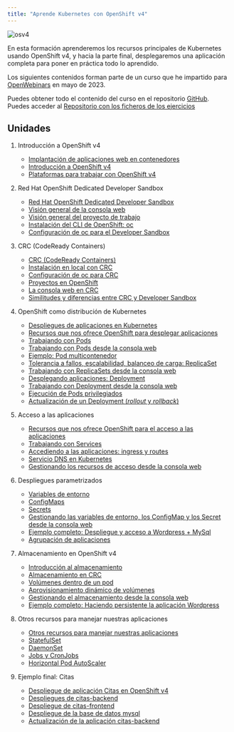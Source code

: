```yaml
---
title: "Aprende Kubernetes con OpenShift v4"
---
```


![osv4](https://www.josedomingo.org/pledin/assets/wp-content/uploads/2023/05/openshift.png)


En esta formación aprenderemos los recursos principales de Kubernetes usando OpenShift v4, y hacia la parte final, desplegaremos una aplicación completa para poner en práctica todo lo aprendido.

Los siguientes contenidos forman parte de un curso que he impartido para [OpenWebinars](https://openwebinars.net/cursos/aprende-kubernetes-openshift-v4/) en mayo de 2023.

Puedes obtener todo el contenido del curso en el repositorio [GitHub](https://github.com/josedom24/curso_openshift_v4/blob/main/curso1/README.md). Puedes acceder al [Repositorio con los ficheros de los ejercicios](https://github.com/josedom24/ficheros_osv4_curso1)


## Unidades

1. Introducción a OpenShift v4
	* [Implantación de aplicaciones web en contenedores](modulo1/contenedores.html)
	* [Introducción a OpenShift v4](modulo1/openshift.html)
	* [Plataformas para trabajar con OpenShift v4](modulo1/plataformas.html)

2. Red Hat OpenShift Dedicated Developer Sandbox
	* [Red Hat OpenShift Dedicated Developer Sandbox](modulo2/sandbox.html)
	* [Visión general de la consola web](modulo2/consola.html)
	* [Visión general del proyecto de trabajo](modulo2/proyecto.html)
	* [Instalación del CLI de OpenShift: oc](modulo2/oc.html)
	* [Configuración de oc para el Developer Sandbox](modulo2/oclogin.html)

3. CRC (CodeReady Containers)
	* [CRC (CodeReady Containers)](modulo3/introudccion_crc.html)
	* [Instalación en local con CRC](modulo3/instalacion_crc.html)
	* [Configuración de oc para CRC](modulo3/oc.html)
	* [Proyectos en OpenShift](modulo3/proyectos.html)
	* [La consola web en CRC](modulo3/consola_web.html)
	* [Similitudes y diferencias entre CRC y Developer Sandbox](modulo3/crc_sandbox.html)
	
4. OpenShift como distribución de Kubernetes
	* [Despliegues de aplicaciones en Kubernetes](modulo4/aplicaciones.html)
	* [Recursos que nos ofrece OpenShift para desplegar aplicaciones](modulo4/recursos.html)
	* [Trabajando con Pods](modulo4/pods.html)
	* [Trabajando con Pods desde la consola web](modulo4/pods_web.html)
	* [Ejemplo: Pod multicontenedor](modulo4/pod_multicontenedor.html)
	* [Tolerancia a fallos, escalabilidad, balanceo de carga: ReplicaSet](modulo4/replicaset.html)
	* [Trabajando con ReplicaSets desde la consola web](modulo4/replicaset_web.html)
	* [Desplegando aplicaciones: Deployment](modulo4/deployment.html)
	* [Trabajando con Deployment desde la consola web](modulo4/deployment_web.html)
	* [Ejecución de Pods privilegiados](modulo4/pods_privilegiados.html)
	* [Actualización de un Deployment (*rollout* y *rollback*)](modulo4/actualizacion_deployment.html)
	
5. Acceso a las aplicaciones 

	* [Recursos que nos ofrece OpenShift para el acceso a las aplicaciones](modulo5/recursos.html)
	* [Trabajando con Services](modulo5/services.html)
	* [Accediendo a las aplicaciones: ingress y routes](modulo5/routes.html)
	* [Servicio DNS en Kubernetes](modulo5/dns.html)
	* [Gestionando los recursos de acceso desde la consola web](modulo5/acceso_web.html)

6. Despliegues parametrizados
	* [Variables de entorno](modulo6/variables_entorno.html)
    * [ConfigMaps](modulo6/configmaps.html)
    * [Secrets](modulo6/secrets.html)
	* [Gestionando las variables de entorno, los ConfigMap y los Secret desde la consola web](modulo6/web.html)
    * [Ejemplo completo: Despliegue y acceso a Wordpress + MySql](modulo6/wordpress.html)
	* [Agrupación de aplicaciones](modulo6/agrupamiento.html)

7. Almacenamiento en OpenShift v4
	* [Introducción al almacenamiento](modulo7/almacenamiento.html)
	* [Almacenamiento en CRC](modulo7/almacenamiento_crc.html)
	* [Volúmenes dentro de un pod](modulo7/volumen_pod.html)
	* [Aprovisionamiento dinámico de volúmenes](modulo7/volumen_dinamico.html)
	* [Gestionando el almacenamiento desde la consola web](modulo7/volumen_web.html)
	* [Ejemplo completo: Haciendo persistente la aplicación Wordpress](modulo7/wordpress.html)

8. Otros recursos para manejar nuestras aplicaciones
	* [Otros recursos para manejar nuestras aplicaciones](modulo8/introduccion.html)
	* [StatefulSet](modulo8/statefulset.html)
	* [DaemonSet](modulo8/daemonset.html)
	* [Jobs y CronJobs](modulo8/jobs.html)
	* [Horizontal Pod AutoScaler](modulo8/hpa.html)
		
9. Ejemplo final: Citas
	* [Despliegue de aplicación Citas en OpenShift v4](modulo9/citas.html)
	* [Despliegues de citas-backend](modulo9/backend.html)
	* [Despliegue de citas-frontend](modulo9/frontend.html)
	* [Despliegue de la base de datos mysql](modulo9/mysql.html)
	* [Actualización de la aplicación citas-backend](modulo9/backend_v2.html)

